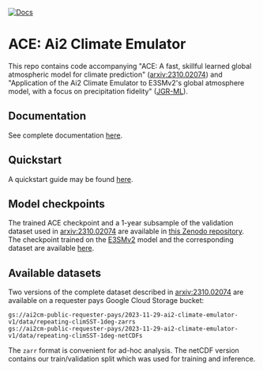 [![Docs](https://readthedocs.org/projects/ai2-climate-emulator/badge/?version=latest)](https://ai2-climate-emulator.readthedocs.io/en/latest/)

# ACE: Ai2 Climate Emulator
This repo contains code accompanying "ACE: A fast, skillful learned global atmospheric model for climate prediction" ([arxiv:2310.02074](https://arxiv.org/abs/2310.02074)) and "Application of the Ai2 Climate Emulator to E3SMv2's global atmosphere model, with a focus on precipitation fidelity" ([JGR-ML](https://agupubs.onlinelibrary.wiley.com/doi/full/10.1029/2024JH000136)).

## Documentation

See complete documentation [here](https://ai2-climate-emulator.readthedocs.io/en/latest/).

## Quickstart

A quickstart guide may be found [here](https://ai2-climate-emulator.readthedocs.io/en/latest/quickstart.html).

## Model checkpoints

The trained ACE checkpoint and a 1-year subsample of the validation dataset used in [arxiv:2310.02074](https://arxiv.org/abs/2310.02074) are available in
[this Zenodo repository](https://doi.org/10.5281/zenodo.10791087).
The checkpoint trained on the [E3SMv2](https://agupubs.onlinelibrary.wiley.com/doi/full/10.1029/2024JH000136) model
and the corresponding dataset are available [here](https://portal.nersc.gov/archive/home/projects/e3sm/www/e3smv2-fme-dataset).

## Available datasets
Two versions of the complete dataset described in [arxiv:2310.02074](https://arxiv.org/abs/2310.02074)
are available on a requester pays Google Cloud Storage bucket:
```
gs://ai2cm-public-requester-pays/2023-11-29-ai2-climate-emulator-v1/data/repeating-climSST-1deg-zarrs
gs://ai2cm-public-requester-pays/2023-11-29-ai2-climate-emulator-v1/data/repeating-climSST-1deg-netCDFs
```
The `zarr` format is convenient for ad-hoc analysis. The netCDF version contains our
train/validation split which was used for training and inference.
